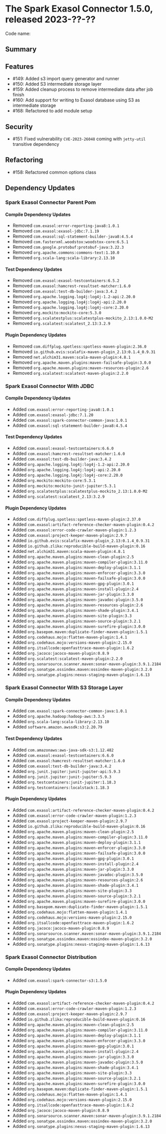 # The Spark Exasol Connector 1.5.0, released 2023-??-??

Code name:

## Summary

## Features

* #149: Added s3 import query generator and runner
* #150: Added S3 intermediate storage layer
* #159: Added cleanup process to remove intermediate data after job finish
* #160: Add support for writing to Exasol database using S3 as intermediate storage
* #168: Refactored to add module setup

## Security

* #151: Fixed vulnerability `CVE-2023-26048` coming with `jetty-util` transitive dependency

## Refactoring

* #158: Refactored common options class

## Dependency Updates

### Spark Exasol Connector Parent Pom

#### Compile Dependency Updates

* Removed `com.exasol:error-reporting-java8:1.0.1`
* Removed `com.exasol:exasol-jdbc:7.1.19`
* Removed `com.exasol:sql-statement-builder-java8:4.5.4`
* Removed `com.fasterxml.woodstox:woodstox-core:6.5.1`
* Removed `com.google.protobuf:protobuf-java:3.22.3`
* Removed `org.apache.commons:commons-text:1.10.0`
* Removed `org.scala-lang:scala-library:2.13.10`

#### Test Dependency Updates

* Removed `com.exasol:exasol-testcontainers:6.5.2`
* Removed `com.exasol:hamcrest-resultset-matcher:1.6.0`
* Removed `com.exasol:test-db-builder-java:3.4.2`
* Removed `org.apache.logging.log4j:log4j-1.2-api:2.20.0`
* Removed `org.apache.logging.log4j:log4j-api:2.20.0`
* Removed `org.apache.logging.log4j:log4j-core:2.20.0`
* Removed `org.mockito:mockito-core:5.3.0`
* Removed `org.scalatestplus:scalatestplus-mockito_2.13:1.0.0-M2`
* Removed `org.scalatest:scalatest_2.13:3.2.9`

#### Plugin Dependency Updates

* Removed `com.diffplug.spotless:spotless-maven-plugin:2.36.0`
* Removed `io.github.evis:scalafix-maven-plugin_2.13:0.1.4_0.9.31`
* Removed `net.alchim31.maven:scala-maven-plugin:4.8.1`
* Removed `org.apache.maven.plugins:maven-failsafe-plugin:3.0.0`
* Removed `org.apache.maven.plugins:maven-resources-plugin:2.6`
* Removed `org.scalatest:scalatest-maven-plugin:2.2.0`

### Spark Exasol Connector With JDBC

#### Compile Dependency Updates

* Added `com.exasol:error-reporting-java8:1.0.1`
* Added `com.exasol:exasol-jdbc:7.1.20`
* Added `com.exasol:spark-connector-common-java:1.0.1`
* Added `com.exasol:sql-statement-builder-java8:4.5.4`

#### Test Dependency Updates

* Added `com.exasol:exasol-testcontainers:6.6.0`
* Added `com.exasol:hamcrest-resultset-matcher:1.6.0`
* Added `com.exasol:test-db-builder-java:3.4.2`
* Added `org.apache.logging.log4j:log4j-1.2-api:2.20.0`
* Added `org.apache.logging.log4j:log4j-api:2.20.0`
* Added `org.apache.logging.log4j:log4j-core:2.20.0`
* Added `org.mockito:mockito-core:5.3.1`
* Added `org.mockito:mockito-junit-jupiter:5.3.1`
* Added `org.scalatestplus:scalatestplus-mockito_2.13:1.0.0-M2`
* Added `org.scalatest:scalatest_2.13:3.2.9`

#### Plugin Dependency Updates

* Added `com.diffplug.spotless:spotless-maven-plugin:2.37.0`
* Added `com.exasol:artifact-reference-checker-maven-plugin:0.4.2`
* Added `com.exasol:error-code-crawler-maven-plugin:1.2.3`
* Added `com.exasol:project-keeper-maven-plugin:2.9.7`
* Added `io.github.evis:scalafix-maven-plugin_2.13:0.1.4_0.9.31`
* Added `io.github.zlika:reproducible-build-maven-plugin:0.16`
* Added `net.alchim31.maven:scala-maven-plugin:4.8.1`
* Added `org.apache.maven.plugins:maven-clean-plugin:2.5`
* Added `org.apache.maven.plugins:maven-compiler-plugin:3.11.0`
* Added `org.apache.maven.plugins:maven-deploy-plugin:3.1.1`
* Added `org.apache.maven.plugins:maven-enforcer-plugin:3.3.0`
* Added `org.apache.maven.plugins:maven-failsafe-plugin:3.0.0`
* Added `org.apache.maven.plugins:maven-gpg-plugin:3.0.1`
* Added `org.apache.maven.plugins:maven-install-plugin:2.4`
* Added `org.apache.maven.plugins:maven-jar-plugin:3.3.0`
* Added `org.apache.maven.plugins:maven-javadoc-plugin:3.5.0`
* Added `org.apache.maven.plugins:maven-resources-plugin:2.6`
* Added `org.apache.maven.plugins:maven-shade-plugin:3.4.1`
* Added `org.apache.maven.plugins:maven-site-plugin:3.3`
* Added `org.apache.maven.plugins:maven-source-plugin:3.2.1`
* Added `org.apache.maven.plugins:maven-surefire-plugin:3.0.0`
* Added `org.basepom.maven:duplicate-finder-maven-plugin:1.5.1`
* Added `org.codehaus.mojo:flatten-maven-plugin:1.4.1`
* Added `org.codehaus.mojo:versions-maven-plugin:2.15.0`
* Added `org.itsallcode:openfasttrace-maven-plugin:1.6.2`
* Added `org.jacoco:jacoco-maven-plugin:0.8.9`
* Added `org.scalatest:scalatest-maven-plugin:2.2.0`
* Added `org.sonarsource.scanner.maven:sonar-maven-plugin:3.9.1.2184`
* Added `org.sonatype.ossindex.maven:ossindex-maven-plugin:3.2.0`
* Added `org.sonatype.plugins:nexus-staging-maven-plugin:1.6.13`

### Spark Exasol Connector With S3 Storage Layer

#### Compile Dependency Updates

* Added `com.exasol:spark-connector-common-java:1.0.1`
* Added `org.apache.hadoop:hadoop-aws:3.3.5`
* Added `org.scala-lang:scala-library:2.13.10`
* Added `software.amazon.awssdk:s3:2.20.79`

#### Test Dependency Updates

* Added `com.amazonaws:aws-java-sdk-s3:1.12.482`
* Added `com.exasol:exasol-testcontainers:6.6.0`
* Added `com.exasol:hamcrest-resultset-matcher:1.6.0`
* Added `com.exasol:test-db-builder-java:3.4.2`
* Added `org.junit.jupiter:junit-jupiter-api:5.9.3`
* Added `org.junit.jupiter:junit-jupiter:5.9.3`
* Added `org.testcontainers:junit-jupiter:1.18.3`
* Added `org.testcontainers:localstack:1.18.3`

#### Plugin Dependency Updates

* Added `com.exasol:artifact-reference-checker-maven-plugin:0.4.2`
* Added `com.exasol:error-code-crawler-maven-plugin:1.2.3`
* Added `com.exasol:project-keeper-maven-plugin:2.9.7`
* Added `io.github.zlika:reproducible-build-maven-plugin:0.16`
* Added `org.apache.maven.plugins:maven-clean-plugin:2.5`
* Added `org.apache.maven.plugins:maven-compiler-plugin:3.11.0`
* Added `org.apache.maven.plugins:maven-deploy-plugin:3.1.1`
* Added `org.apache.maven.plugins:maven-enforcer-plugin:3.3.0`
* Added `org.apache.maven.plugins:maven-failsafe-plugin:3.0.0`
* Added `org.apache.maven.plugins:maven-gpg-plugin:3.0.1`
* Added `org.apache.maven.plugins:maven-install-plugin:2.4`
* Added `org.apache.maven.plugins:maven-jar-plugin:3.3.0`
* Added `org.apache.maven.plugins:maven-javadoc-plugin:3.5.0`
* Added `org.apache.maven.plugins:maven-resources-plugin:2.6`
* Added `org.apache.maven.plugins:maven-shade-plugin:3.4.1`
* Added `org.apache.maven.plugins:maven-site-plugin:3.3`
* Added `org.apache.maven.plugins:maven-source-plugin:3.2.1`
* Added `org.apache.maven.plugins:maven-surefire-plugin:3.0.0`
* Added `org.basepom.maven:duplicate-finder-maven-plugin:1.5.1`
* Added `org.codehaus.mojo:flatten-maven-plugin:1.4.1`
* Added `org.codehaus.mojo:versions-maven-plugin:2.15.0`
* Added `org.itsallcode:openfasttrace-maven-plugin:1.6.2`
* Added `org.jacoco:jacoco-maven-plugin:0.8.9`
* Added `org.sonarsource.scanner.maven:sonar-maven-plugin:3.9.1.2184`
* Added `org.sonatype.ossindex.maven:ossindex-maven-plugin:3.2.0`
* Added `org.sonatype.plugins:nexus-staging-maven-plugin:1.6.13`

### Spark Exasol Connector Distribution

#### Compile Dependency Updates

* Added `com.exasol:spark-connector-s3:1.5.0`

#### Plugin Dependency Updates

* Added `com.exasol:artifact-reference-checker-maven-plugin:0.4.2`
* Added `com.exasol:error-code-crawler-maven-plugin:1.2.3`
* Added `com.exasol:project-keeper-maven-plugin:2.9.7`
* Added `io.github.zlika:reproducible-build-maven-plugin:0.16`
* Added `org.apache.maven.plugins:maven-clean-plugin:2.5`
* Added `org.apache.maven.plugins:maven-compiler-plugin:3.11.0`
* Added `org.apache.maven.plugins:maven-deploy-plugin:3.1.1`
* Added `org.apache.maven.plugins:maven-enforcer-plugin:3.3.0`
* Added `org.apache.maven.plugins:maven-gpg-plugin:3.0.1`
* Added `org.apache.maven.plugins:maven-install-plugin:2.4`
* Added `org.apache.maven.plugins:maven-jar-plugin:3.3.0`
* Added `org.apache.maven.plugins:maven-javadoc-plugin:3.5.0`
* Added `org.apache.maven.plugins:maven-shade-plugin:3.4.1`
* Added `org.apache.maven.plugins:maven-site-plugin:3.3`
* Added `org.apache.maven.plugins:maven-source-plugin:3.2.1`
* Added `org.apache.maven.plugins:maven-surefire-plugin:3.0.0`
* Added `org.basepom.maven:duplicate-finder-maven-plugin:1.5.1`
* Added `org.codehaus.mojo:flatten-maven-plugin:1.4.1`
* Added `org.codehaus.mojo:versions-maven-plugin:2.15.0`
* Added `org.itsallcode:openfasttrace-maven-plugin:1.6.2`
* Added `org.jacoco:jacoco-maven-plugin:0.8.9`
* Added `org.sonarsource.scanner.maven:sonar-maven-plugin:3.9.1.2184`
* Added `org.sonatype.ossindex.maven:ossindex-maven-plugin:3.2.0`
* Added `org.sonatype.plugins:nexus-staging-maven-plugin:1.6.13`
